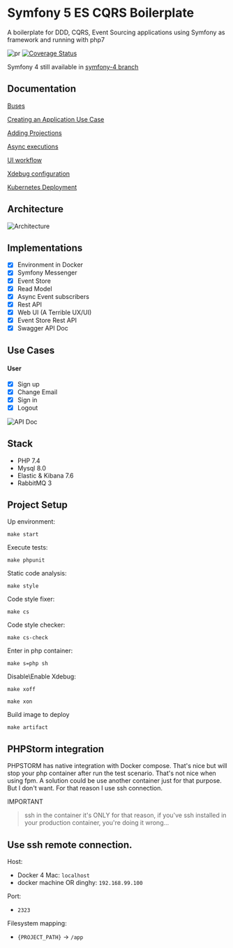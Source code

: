 # Symfony 5 ES CQRS Boilerplate

A boilerplate for DDD, CQRS, Event Sourcing applications using Symfony as framework and running with php7

![pr](https://github.com/jorge07/symfony-5-es-cqrs-boilerplate/workflows/pr/badge.svg)
[![Coverage Status](https://coveralls.io/repos/github/jorge07/symfony-5-es-cqrs-boilerplate/badge.svg?branch=master)](https://coveralls.io/github/jorge07/symfony-5-es-cqrs-boilerplate?branch=coverage)

Symfony 4 still available in [symfony-4 branch](https://github.com/jorge07/symfony-5-es-cqrs-boilerplate/tree/symfony-4)

## Documentation

[Buses](https://github.com/jorge07/symfony-5-es-cqrs-boilerplate/tree/master/doc/GetStarted/Buses.md)

[Creating an Application Use Case](https://github.com/jorge07/symfony-5-es-cqrs-boilerplate/tree/master/doc/GetStarted/UseCases.md)

[Adding Projections](https://github.com/jorge07/symfony-5-es-cqrs-boilerplate/tree/master/doc/GetStarted/Projections.md)

[Async executions](https://github.com/jorge07/symfony-5-es-cqrs-boilerplate/tree/master/doc/GetStarted/Async.md)

[UI workflow](https://github.com/jorge07/symfony-5-es-cqrs-boilerplate/blob/master/doc/Workflow.md)

[Xdebug configuration](https://github.com/jorge07/symfony-5-es-cqrs-boilerplate/blob/master/doc/GetStarted/Xdebug.md)

[Kubernetes Deployment](https://github.com/jorge07/symfony-5-es-cqrs-boilerplate/blob/master/doc/Deployment.md)

## Architecture

![Architecture](https://i.imgur.com/SzHgMft.png)

## Implementations

- [x] Environment in Docker
- [x] Symfony Messenger
- [x] Event Store
- [x] Read Model
- [x] Async Event subscribers
- [x] Rest API
- [x] Web UI (A Terrible UX/UI)
- [x] Event Store Rest API 
- [x] Swagger API Doc

## Use Cases

#### User
- [x] Sign up
- [x] Change Email
- [x] Sign in
- [x] Logout

![API Doc](https://i.imgur.com/DBZsPlE.png)

## Stack

- PHP 7.4
- Mysql 8.0
- Elastic & Kibana 7.6
- RabbitMQ 3

## Project Setup

Up environment:

`make start`

Execute tests:

`make phpunit`

Static code analysis:

`make style`

Code style fixer:

`make cs`

Code style checker:

`make cs-check`

Enter in php container:

`make s=php sh`

Disable\Enable Xdebug:

`make xoff`

`make xon`

Build image to deploy

`make artifact`

## PHPStorm integration

PHPSTORM has native integration with Docker compose. That's nice but will stop your php container after run the test scenario. That's not nice when using fpm. A solution could be use another container just for that purpose. But I don't want. For that reason I use ssh connection.

IMPORTANT

> ssh in the container it's ONLY for that reason, if you've ssh installed in your production container, you're doing it wrong... 

Use ssh remote connection.
---

Host: 
- Docker 4 Mac: `localhost`
- docker machine OR dinghy: `192.168.99.100`

Port: 
 - `2323`

Filesystem mapping:
 - `{PROJECT_PATH}` -> `/app`
